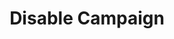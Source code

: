 ---
title: Disable Campaign
type: endpoint
category: 639ba2628407100061f5faac
slug: disable-campaign
parentDoc: 639ba2658407100061f5faaf
hidden: false
order: 12
---